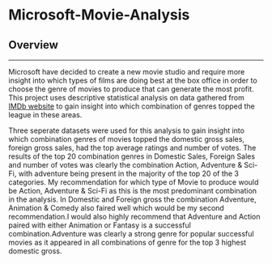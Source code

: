 # Microsoft-Movie-Analysis

## Overview
***
Microsoft have decided to create a new movie studio and require more insight into which types of films are doing best at the box office in order to choose the genre of movies to produce that can generate the most profit.
This project uses descriptive statistical analysis on data gathered from [IMDb website](https://www.imdb.com/) to gain insight into which combination of genres topped the league in these areas.

Three seperate datasets were used for this analysis to gain insight into which combination genres of movies topped the domestic gross sales, foreign gross sales, had the top average ratings and number of votes.  The results of the top 20 combination genres in Domestic Sales, Foreign Sales and number of votes was clearly the combination Action, Adventure & Sci-Fi, with adventure being present in the majority of the top 20 of the 3 categories. My recommendation for which type of Movie to produce would be Action, Adventure & Sci-Fi as this is the most predominant combination in the analysis. In Domestic and Foreign gross the combination Adventure, Animation & Comedy also faired well which would be my second recommendation.I would also highly recommend that Adventure and Action paired with either Animation or Fantasy  is a successful combination.Adventure was clearly a strong genre for popular successful movies as it appeared in all combinations of genre for the top 3 highest domestic gross.

